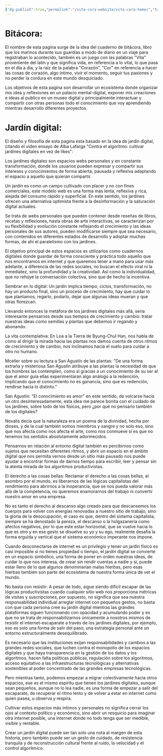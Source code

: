 ```yaml
---
{"dg-publish":true,"permalink":"/vita-cora-website/vita-cora-home/","tags":["gardenEntry"]}
---
```


# Bitácora:
El nombre de esta pagina surge de la idea del cuaderno de bitácora, libro que los marinos durante sus guardias a modo de diario en un viaje para registraban lo acontecido, también es un juego con las palabras "Vita" proveniente del latín y que significa vida, en referencia a lo vital, lo que pasa en el día a día, y la raíz de la palabra "Corazón", "Cor" en referencia a hacer las cosas de corazón, algo íntimo, vivir el momento, seguir tus pasiones y no perder la cordura en este mundo desquiciado. 

Los objetivos de esta pagina son desarrollar un ecosistema donde organizar mis idea y reflexiones en un palacio mental-digital, exponer mis creaciones e ideas al publico en un museo digital y principalmente interactuar y compartir con otras personas todo el conocimiento que voy aprendiendo mientras desarrollo diferentes proyectos.


# Jardín digital:
El diseño y filosofía de esta pagina esta basado en la idea de jardín digital, citando el video ensayo de Alba Lafarga "Contra el algoritmo: cultivar jardines digitales en vez de likes":

Los jardines digitales son espacios webs personales y en constante transformación, donde los usuarios pueden expresar y compartir sus intereses y conocimientos de forma abierta, pausada y reflexiva adaptando el espacio a aquello que quieran compartir.

Un jardín es como un campo cultivado con placer y no con fines comerciales, este modelo web es una forma más lenta, reflexiva y rica, alejada del consumo rápido y superficial. En este sentido, los jardines ofrecen una alternativa optimista frente a la desinformación y la saturación digital actuales.

Se trata de webs personales que pueden contener desde reseñas de libros, recetas y reflexiones, hasta obras de arte interactivas, se caracterizan por su flexibilidad y evolución constante reflejando el crecimiento y las ideas personales de sus autores, pueden modificarse siempre que sea necesario, con contenidos en diferentes estados de desarrollo y  adoptar muchas formas, de ahí el paralelismo con los jardines.

El objetivo principal de estos espacios es utilizarlos como cuadernos digitales donde guardar de forma consciente y práctica todo aquello que nos encontramos en internet y que queremos tener a mano para usar más adelante, a diferencia de las redes sociales, no buscan el efecto viral ni la inmediatez, sino la profundidad y la creatividad. Así como la individualidad, que no rehúye la conversación colectiva, sino que de hecho la incentiva.


Sembrar en lo digital:
Un jardín implica tiempo, ciclos, transformación, no hay un producto final, sino un proceso de crecimiento, hay que cuidar lo que plantamos, regarlo, podarlo, dejar que algunas ideas mueran y que otras florezcan. 

Llevando entonces la metáfora de los jardines digitales más allá, sería interesante pensarnos desde sus tiempos de crecimiento y cambio: tratar nuestras ideas como semillas y plantas que debemos ir regando y abonando.


La vita contemplativa:
En Loa a la Tierra de Byung-Chul Han, nos habla de cómo al dirigir la mirada hacia las plantas nos damos cuenta de otros ritmos de crecimiento y de cambio, nos inclinamos hacia el suelo para cuidar a otro no humano. 

Mceller sobre su lectura a San Agustín de las plantas: "De una forma extraña y misteriosa San Agustín atribuye a las plantas la necesidad de que los hombres las contemplen, como si gracias a un conocimiento de su ser al que el amor guía ellas experimentaran algo análogo a la redención, implicando que el conocimiento no es ganancia, sino que es redención, rendirse hacia lo distinto."

San Agustín: "El conocimiento es amor" en este sentido, de volcarse hacia un otro desinteresadamente, esta idea me parece bonita con el cuidado de los jardines, sobre todo de los físicos, pero ¿por qué no pensarlo también de los digitales?

Novalis decía que la naturaleza era un poema de la divinidad, hecha por dioses, y de la cual también somos miembros y sangre y no solo eso, sino que nos afecta como nos afecta el arte, como nos conmueve si es que no tenemos los sentidos absolutamente adormecidos.

Pensarnos en relación al entorno digital también es percibirnos como sujetos que necesitan diferentes ritmos, y abrir un espacio en el ámbito digital que nos permita vernos desde un sitio más pausado nos puede ayudar a encontrar formas de darnos tiempo para escribir, leer y pensar sin la atenta mirada de los algoritmos productivistas.


El derecho a las cosas bellas:
Reclamar el derecho a las cosas bellas, al asombro por el mundo, es liberarnos de las lógicas capitalistas del rendimiento para abrirnos a la inoperancia, que se nos pueda valorar más allá de la competencia, no queremos enamorarnos del trabajo ni convertir nuestro amor en una empresa.

No es tanto el derecho al descanso algo creado para que descansemos los cuerpos para volver con energías renovadas a nuestro sitio de trabajo, sino la gloria de la desocupación, el caso es que, dentro del sistema capitalista, siempre se ha denostado la pereza, el descanso o la holgazanería como afectos negativos, por lo que este estar horizontal, que se vuelve hacia lo que es otro y en ese gesto se disuelve su yo y su ego, realmente desafía la forma erguida y vertical que el sistema económico imperante nos impone.

Cuando desconectarse de internet es un privilegio y tener un jardín físico es casi imposible si no tienes propiedad o tiempo, el jardín digital se convierte en un espacio simbólico, una forma de poner en orden nuestras ideas, de cuidar lo que nos interesa, de crear sin rendir cuentas a nadie y sí, puede estar lleno de lo que algunos denominarían malas hierbas, pero esas hierbas también son parte del ecosistema de nuestra forma única de ver el mundo.

No basta con resistir:
A pesar de todo, sigue siendo difícil escapar de las lógicas productivistas cuando cualquier sitio web nos proporciona métricas de visitas y suscripciones, por supuesto, no significa que sea nuestra responsabilidad individual arreglar internet con pequeños gestos, no basta con que cada persona cree su jardín digital mientras las grandes plataformas siguen funcionando con opacidad y acumulando poder y es que no se trata de responsabilizarnos únicamente a nosotros mismos de resistir el internet-escaparate a través de los jardines digitales, por ejemplo, eso es solo una forma de salir del paso, una estrategia personal ante un entorno estructuralmente desequilibrado.

Es necesario que las instituciones exijan responsabilidades y cambios a las grandes redes sociales, que luchen contra el monopolio de los espacios digitales y que haya transparencia en la gestión de los datos y los algoritmos, hacen falta políticas públicas, regulación sobre los algoritmos, acceso equitativo a las infraestructuras tecnológicas y alternativas sostenibles al poder concentrado de las grandes empresas tecnológicas. 

Pero mientras tanto, podemos empezar a migrar colectivamente hacia otros espacios, ese es el mismo espíritu que tienen los jardines digitales, aunque sean pequeños, aunque no lo lea nadie, es una forma de empezar a salir del escaparate, de recuperar el ritmo lento y de volver a estar en internet como quien pasea, u observa y respira. 

Cultivar estos espacios más íntimos y personales no significa cerrar los ojos al contexto político y económico, sino abrir un resquicio para imaginar otra internet posible, una internet donde no todo tenga que ser medible, visible y rentable. 

Crear un jardín digital puede ser tan solo una nota al margen de esta historia, pero también puede ser un gesto de cuidado, de resistencia tranquila y de reconstrucción cultural frente al ruido, la velocidad y el control algorítmico.